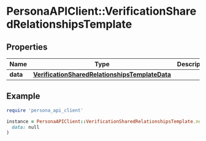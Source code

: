 # PersonaAPIClient::VerificationSharedRelationshipsTemplate

## Properties

| Name | Type | Description | Notes |
| ---- | ---- | ----------- | ----- |
| **data** | [**VerificationSharedRelationshipsTemplateData**](VerificationSharedRelationshipsTemplateData.md) |  | [optional] |

## Example

```ruby
require 'persona_api_client'

instance = PersonaAPIClient::VerificationSharedRelationshipsTemplate.new(
  data: null
)
```


